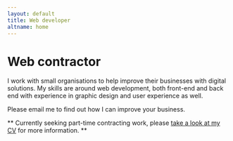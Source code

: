 ```yaml
---
layout: default
title: Web developer
altname: home
---
```


<h1 class="subheader role">Web contractor</h1>

I work with small organisations to help improve their businesses with digital solutions. My skills are around web development, both front-end and back end with experience in graphic design and user experience as well.

Please email me to find out how I can improve your business. 

** Currently seeking part-time contracting work, please [take a look at my CV](/cv) for more information. **